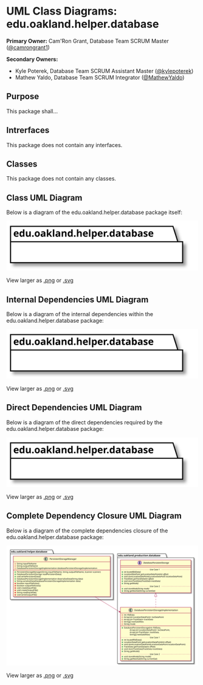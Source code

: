 # UML Class Diagrams: edu.oakland.helper.database

**Primary Owner:** Cam'Ron Grant, Database Team SCRUM Master ([@camrongrant1](https://github.com/camrongrant1/))

**Secondary Owners:**

- Kyle Poterek, Database Team SCRUM Assistant Master ([@kylepoterek](https://github.com/kylepoterek/))
- Mathew Yaldo, Database Team SCRUM Integrator ([@MathewYaldo](https://github.com/MathewYaldo/))

## Purpose

This package shall...

## Intrerfaces

This package does not contain any interfaces.

## Classes

This package does not contain any classes.

## Class UML Diagram

Below is a diagram of the edu.oakland.helper.database package itself:

![edu.oakland.helper.database](./DatabaseHelperPackage.svg)

View larger as [.png](./DatabaseHelperPackage.png) or [.svg](./DatabaseHelperPackage.svg)

## Internal Dependencies UML Diagram

Below is a diagram of the internal dependencies within the edu.oakland.helper.database package:

![edu.oakland.helper.database Internal Dependencies](./DatabaseHelperPackage_InternalDependencies.svg)

View larger as [.png](./DatabaseHelperPackage_InternalDependencies.png) or [.svg](./DatabaseHelperPackage_InternalDependencies.svg)

## Direct Dependencies UML Diagram

Below is a diagram of the direct dependencies required by the edu.oakland.helper.database package:

![edu.oakland.helper.database Direct Dependencies](./DatabaseHelperPackage_DirectDependencies.svg)

View larger as [.png](./DatabaseHelperPackage_DirectDependencies.png) or [.svg](./DatabaseHelperPackage_DirectDependencies.svg)

## Complete Dependency Closure UML Diagram

Below is a diagram of the complete dependencies closure of the edu.oakland.helper.database package:

![edu.oakland.helper.database Dependency Closure](./DatabaseHelperPackage_Closure.svg)

View larger as [.png](./DatabaseHelperPackage_Closure.png) or [.svg](./DatabaseHelperPackage_Closure.svg)
